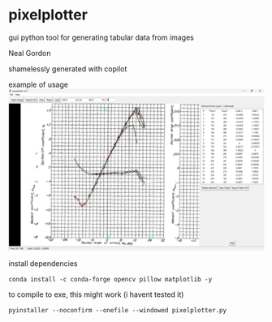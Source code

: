 # pixelplotter

gui python tool for generating tabular data from images

Neal Gordon  

shamelessly generated with copilot

example of usage
![screenshot](pixelplotter_demo.png)

install dependencies
```
conda install -c conda-forge opencv pillow matplotlib -y
```

to compile to exe, this might work (i havent tested it)
```
pyinstaller --noconfirm --onefile --windowed pixelplotter.py
```
